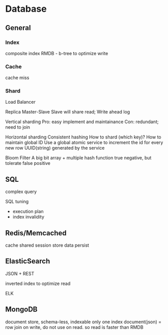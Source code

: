 # Database

## General 

### Index 

composite index RMDB - b-tree to optimize write 

### Cache 

cache miss 

### Shard

Load Balancer 

Replica Master-Slave Slave will share read; Write ahead log 

Vertical sharding Pro: easy implement and maintainance Con: redundant; need to join 

Horizontal sharding Consistent hashing How to shard \(which key\)? How to maintain global ID Use a global atomic service to increment the id for every new row UUID\(string\) generated by the service 

Bloom Filter A big bit array + multiple hash function true negative, but tolerate false positive  

## SQL

complex query

SQL tuning 

* execution plan 
* index invalidity 

## Redis/Memcached 

cache shared session store data persist

## ElasticSearch

JSON + REST

inverted index to optimize read 

ELK

## MongoDB

document store, schema-less, indexable only one index document\(json\) = row join on write, do not use on read. so read is faster than RMDB

